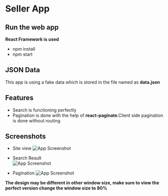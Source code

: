 
# Seller App




## Run the web app

**React Framework is used**
- npm install
- npm start
## JSON Data

This app is using a fake data which is stored in the file named as **data.json**
## Features

- Search is functioning perfectly
- Pagination is done with the help of **react-paginate**.Client side pagination is done without routing 


## Screenshots

- Site view
![App Screenshot](https://github.com/mayankshrm/Backend-CarCompare/assets/105127021/ec8962d1-3d07-4028-8aeb-c780058f86be)

- Search Result     
![App Screenshot](https://github.com/mayankshrm/Backend-CarCompare/assets/105127021/469f0025-7114-462d-8913-17f7ceb102e5)

- Pagination
![App Screenshot](https://github.com/mayankshrm/Backend-CarCompare/assets/105127021/11d5a70b-a58f-4f03-88a0-82a105347426)

**The design may be different in other window size, make sure to view the perfect version change the window size to 80%**








